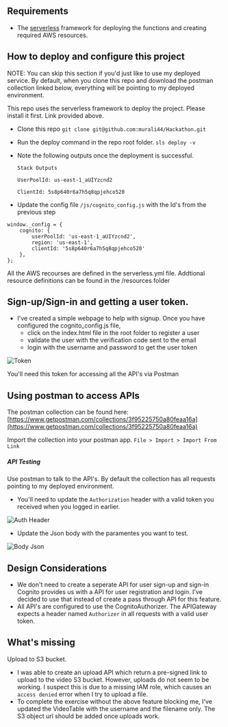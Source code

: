 ## Requirements
- The [serverless](https://serverless.com/) framework for deploying the functions and creating required AWS resources.

## How to deploy and configure this project

NOTE: You can skip this section if you'd just like to use my deployed service. By default, when you clone this repo and download the postman collection linked below, everything will be pointing to my deployed environment.

This repo uses the serverless framework to deploy the project. Please install it first. Link provided above.

- Clone this repo `git clone git@github.com:murali44/Hackathon.git`

- Run the deploy command in the repo root folder. `sls deploy -v`

- Note the following outputs once the deployment is successful.

	`Stack Outputs`

	`UserPoolId: us-east-1_aUIYzcnd2`

	`ClientId: 5s8p640r6a7h5q8qpjehco520`

- Update the config file `/js/cognito_config.js` with the Id's from the previous step
```
window._config = {
    cognito: {
        userPoolId: 'us-east-1_aUIYzcnd2',
        region: 'us-east-1',
        clientId: '5s8p640r6a7h5q8qpjehco520'
    },
};
```

All the AWS recourses are defined in the serverless.yml file. Addtional resource definitions can be found in the /resources folder



## Sign-up/Sign-in and getting a user token.

- I've created a simple webpage to help with signup. Once you have configured the cognito_config.js file, 
	-	click on the index.html file in the root folder to register a user
	-	validate the user with the verification code sent to the email
	-	login with the username and password to get the user token

![Token](https://i.ibb.co/XxhK5R1/Screen-Shot-2019-08-14-at-4-41-32-PM.png "Token")

You'll need this token for accessing all the API's via Postman


## Using postman to access APIs

The postman collection can be found here:
[https://www.getpostman.com/collections/3f95225750a80feaa16a](https://www.getpostman.com/collections/3f95225750a80feaa16a)

Import the collection into your postman app. `File > Import > Import From Link` 

##### API Testing


Use postman to talk to the API's. By default the collection has all requests pointing to my deployed environment.


- You'll need to update the `Authorization` header with a valid token you received when you logged in earlier.

![Auth Header](https://i.ibb.co/gwSnCRy/auth-header.png "Auth Header")

- Update the Json body with the paramentes you want to test.

![Body Json](https://i.ibb.co/kMsHpdp/body.png "Body Json")




## Design Considerations
-	We don't need to create a seperate API for user sign-up and sign-in Cognito provides us with a API for user registration and login. I've decided to use that instead of create a pass through API for this feature.
-	All API's are configured to use the CognitoAuthorizer. The APIGateway expects a header named `Authorizer` in all requests with a valid user token.


## What's missing
Upload to S3 bucket.
- I was able to create an upload API which return a pre-signed link to upload to the video S3 bucket. However, uploads do not seem to be working. I suspect this is due to a missing IAM role, which causes an `access denied` error when I try to upload a file.
- To complete the exercise without the above feature blocking me, I've updated the VideoTable with the username and the filename only. The S3 object url should be added once uploads work.